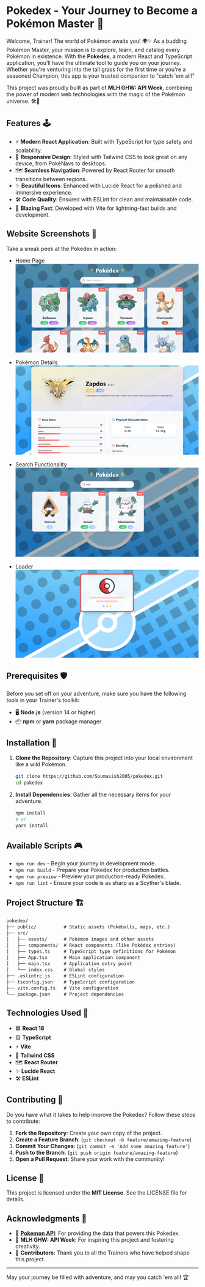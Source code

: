 # Pokedex - Your Journey to Become a Pokémon Master 🌟

Welcome, Trainer! The world of Pokémon awaits you! 🌍✨ As a budding Pokémon Master, your mission is to explore, learn, and catalog every Pokémon in existence. With the **Pokedex**, a modern React and TypeScript application, you’ll have the ultimate tool to guide you on your journey. Whether you're venturing into the tall grass for the first time or you're a seasoned Champion, this app is your trusted companion to "catch 'em all!"

This project was proudly built as part of **MLH GHW: API Week**, combining the power of modern web technologies with the magic of the Pokémon universe. 🛠️🎉

## Features 🕹️

- ⚡ **Modern React Application**: Built with TypeScript for type safety and scalability.
- 🎨 **Responsive Design**: Styled with Tailwind CSS to look great on any device, from PokéNavs to desktops.
- 🗺️ **Seamless Navigation**: Powered by React Router for smooth transitions between regions.
- ✨ **Beautiful Icons**: Enhanced with Lucide React for a polished and immersive experience.
- 🛠️ **Code Quality**: Ensured with ESLint for clean and maintainable code.
- 🚀 **Blazing Fast**: Developed with Vite for lightning-fast builds and development.

## Website Screenshots 📸

Take a sneak peek at the Pokedex in action:

-  Home Page
![Home Page](./screenshots/home.png)

-  Pokémon Details
![Pokémon Details](./screenshots/pokemon_details.png)

-  Search Functionality
![Search Functionality](./screenshots/search.png)

-  Loader
![SLoader](./screenshots/loader.png)

## Prerequisites 🛡️

Before you set off on your adventure, make sure you have the following tools in your Trainer's toolkit:

- 🖥️ **Node.js** (version 14 or higher)
- 📦 **npm** or **yarn** package manager

## Installation 🧰

1. **Clone the Repository**: Capture this project into your local environment like a wild Pokémon.
   ```bash
   git clone https://github.com/Soumasish2005/pokedex.git
   cd pokedex
   ```

2. **Install Dependencies**: Gather all the necessary items for your adventure.
   ```bash
   npm install
   # or
   yarn install
   ```

## Available Scripts 🎮

- `npm run dev` - Begin your journey in development mode.
- `npm run build` - Prepare your Pokedex for production battles.
- `npm run preview` - Preview your production-ready Pokedex.
- `npm run lint` - Ensure your code is as sharp as a Scyther's blade.

## Project Structure 🏗️

```
pokedex/
├── public/          # Static assets (Pokéballs, maps, etc.)
├── src/
│   ├── assets/      # Pokémon images and other assets
│   ├── components/  # React components (like Pokédex entries)
│   ├── types.ts     # TypeScript type definitions for Pokémon
│   ├── App.tsx      # Main application component
│   ├── main.tsx     # Application entry point
│   └── index.css    # Global styles
├── .eslintrc.js     # ESLint configuration
├── tsconfig.json    # TypeScript configuration
├── vite.config.ts   # Vite configuration
└── package.json     # Project dependencies
```

## Technologies Used 🔧

- 🟦 **React 18**
- 🟨 **TypeScript**
- ⚡ **Vite**
- 🎨 **Tailwind CSS**
- 🗺️ **React Router**
- ✨ **Lucide React**
- 🛠️ **ESLint**

## Contributing 🤝

Do you have what it takes to help improve the Pokedex? Follow these steps to contribute:

1. **Fork the Repository**: Create your own copy of the project.
2. **Create a Feature Branch**: (`git checkout -b feature/amazing-feature`)
3. **Commit Your Changes**: (`git commit -m 'Add some amazing feature'`)
4. **Push to the Branch**: (`git push origin feature/amazing-feature`)
5. **Open a Pull Request**: Share your work with the community!

## License 📜

This project is licensed under the **MIT License**. See the LICENSE file for details.

## Acknowledgments 🎉

- 🐾 **[Pokemon API](https://pokeapi.co/)**: For providing the data that powers this Pokedex.
- 🌟 **MLH GHW: API Week**: For inspiring this project and fostering creativity.
- 🌟 **Contributors**: Thank you to all the Trainers who have helped shape this project.

---

May your journey be filled with adventure, and may you catch 'em all! 🏆